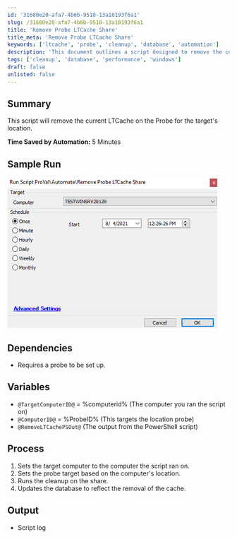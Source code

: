 ```yaml
---
id: '31680e20-afa7-4b6b-9510-13a10193f6a1'
slug: /31680e20-afa7-4b6b-9510-13a10193f6a1
title: 'Remove Probe LTCache Share'
title_meta: 'Remove Probe LTCache Share'
keywords: ['ltcache', 'probe', 'cleanup', 'database', 'automation']
description: 'This document outlines a script designed to remove the current LTCache on the Probe for a specified target location, providing a streamlined process that saves time and enhances efficiency in managing cache data.'
tags: ['cleanup', 'database', 'performance', 'windows']
draft: false
unlisted: false
---
```


## Summary

This script will remove the current LTCache on the Probe for the target's location.

**Time Saved by Automation:** 5 Minutes

## Sample Run

![Sample Run](../../../static/img/Remove-Probe-LTCache-Share/image_1.png)

## Dependencies

- Requires a probe to be set up.

## Variables

- `@TargetComputerID@` = %computerid% (The computer you ran the script on)
- `@ComputerID@` = %ProbeID% (This targets the location probe)
- `@RemoveLTCachePSOut@` (The output from the PowerShell script)

## Process

1. Sets the target computer to the computer the script ran on.
2. Sets the probe target based on the computer's location.
3. Runs the cleanup on the share.
4. Updates the database to reflect the removal of the cache.

## Output

- Script log


